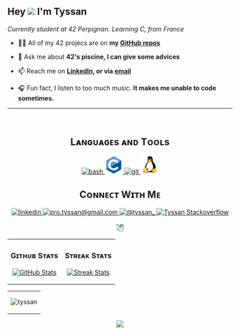 <h2 align="left">Hey <img src="https://cdn3.emoji.gg/emojis/2112_wave_animated.gif" width="25"/> I'm Tyssan</h2>

*Currently student at 42 Perpignan. Learning C, from France*

- 👨‍💻 All of my 42 projecs are on **my [GitHub repos](https://github.com/Tyssan?tab=repositories)**

- 💬 Ask me about **42's piscine, I can give some advices**

- 📫 Reach me on **[LinkedIn](https://www.linkedin.com/in/tyssan-brunier/), or via [email](mailto:pro.tyssan@gmail.com)**

- 🎧 Fun fact, I listen to too much music. **It makes me unable to code sometimes.**

---
<br />

<h2 align="center">Lᴀɴɢᴜᴀɢᴇs ᴀɴᴅ Tᴏᴏʟs</h2> 
<p align="center">
<a href="https://www.gnu.org/software/bash/" target="_blank" rel="noreferrer"> <img src="https://www.vectorlogo.zone/logos/gnu_bash/gnu_bash-icon.svg" alt="bash" width="40" height="40"/> </a> <a href="https://www.cprogramming.com/" target="_blank" rel="noreferrer"> <img src="https://raw.githubusercontent.com/devicons/devicon/master/icons/c/c-original.svg" alt="c" width="40" height="40"/> </a> <a href="https://git-scm.com/" target="_blank" rel="noreferrer"> <img src="https://www.vectorlogo.zone/logos/git-scm/git-scm-icon.svg" alt="git" width="40" height="40"/> </a> <a href="https://www.linux.org/" target="_blank" rel="noreferrer"> <img src="https://raw.githubusercontent.com/devicons/devicon/master/icons/linux/linux-original.svg" alt="linux" width="40" height="40"/> </a> 
</p>

<h2 align="center">Cᴏɴɴᴇᴄᴛ Wɪᴛʜ Mᴇ</h2>
<div align="center">
 <a href="https://linkedin.com/in/tyssan-brunier" target="_blank">
<img src=https://img.shields.io/badge/linkedin-%231E77B5.svg?&style=for-the-badge&logo=linkedin&logoColor=white alt=linkedin style="margin-bottom: 5px;" />
</a>
  
<a href="mailto:pro.tyssan@gmail.com" target="_blank">
<img src="https://img.shields.io/badge/Gmail-D14836?style=for-the-badge&logo=gmail&logoColor=white" alt=pro.tyssan@gmail.com mail style="margin-bottom: 5px;" />
</a>

<a href="https://www.youtube.com/@tyssan_/" target="_blank">
<img src=https://img.shields.io/badge/Youtube-FF0000?style=for-the-badge&logo=youtube&logoColor=white alt=@tyssan_ Youtube style="margin-bottom: 5px;" />
</a>

<a href="https://stackoverflow.com/users/20130942" target="_blank">
<img src="https://img.shields.io/badge/Stackoverflow-D14836?style=for-the-badge&logo=stackoverflow&logoColor=white" alt="Tyssan Stackoverflow" style="margin-bottom: 5px;" />
</a>
</div>

<p align="center">
  <img src="https://capsule-render.vercel.app/api?type=waving&color=gradient&height=65&section=header" style="transform: rotate(180deg);" />
</p>

<table width="100%">
  <tr>
    <td width="50%">
      <h3 align="center"><strong>Gɪᴛʜᴜʙ Sᴛᴀᴛs</strong></h3>
      <p align="center">
        <a href="https://github.com/Tyssan">
          <img align="center" src="https://github-readme-stats.vercel.app/api?username=Tyssan&count_private=true&show_icons=true&theme=nightowl" alt="GitHub Stats" />
        </a>
      </p>
    </td>
    <td width="50%">
      <h3 align="center"><strong>Sᴛʀᴇᴀᴋ Sᴛᴀᴛs</strong></h3>
      <p align="center">
        <a href="https://github.com/Tyssan">
          <img align="center" src="https://streak-stats.demolab.com?user=Tyssan&theme=nightowl" alt="Streak Stats" />
        </a>
      </p>
    </td>
</table>

<table align="center" width="100%">
  <td>
    <p><img src="https://github-readme-stats.vercel.app/api/top-langs?username=tyssan&show_icons=true&locale=en&layout=compact&theme=nightowl" alt="tyssan" />
     </p>
  </td>
</table>

<p align="center">
  <img src="https://capsule-render.vercel.app/api?type=waving&color=gradient&height=65&section=footer"/>
</p>
